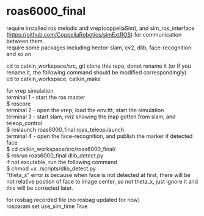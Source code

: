 # roas6000_final  
require installed ros melodic and vrep(coppeliaSim), and sim_ros_interface (https://github.com/CoppeliaRobotics/simExtROS) for communication between them.  
require some packages including hector-slam, cv2, dlib, face-recognition and so on 

cd to catkin_workspace/src, git clone this repo, donot rename it (or if you rename it, the following command should be modified correspondingly)  
cd to catkin_workspace, catkin_make  

for vrep simulation  
terminal 1 - start the ros master  
$ roscore  
terminal 2 - open the vrep, load the env.ttt, start the simulation  
terminal 3 - start slam, rviz showing the map gotten from slam, and teleop_control  
$ roslaunch roas6000_final roas_teleop.launch   
terminal 4 - open the face-recognition, and publish the marker if detected face  
$ cd catkin_workspace/src/roas6000_final/  
$ rosrun roas6000_final dlib_detect.py  
if not excutable, run the following command  
$ chmod +x ./scripts/dlib_detect.py  
"theta_x" error is because when face is not detected at first, there will be not relative postion of face to image center, so not theta_x, just ignore it and this will be corrected later.  

for rosbag recorded file (no rosbag updated for now)  
rosparam set use_sim_time True  
